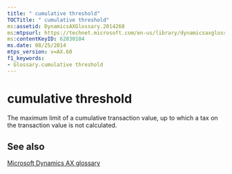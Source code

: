 ```yaml
---
title: " cumulative threshold"
TOCTitle: " cumulative threshold"
ms:assetid: DynamicsAXGlossary.2014268
ms:mtpsurl: https://technet.microsoft.com/en-us/library/dynamicsaxglossary.2014268(v=AX.60)
ms:contentKeyID: 62830104
ms.date: 08/25/2014
mtps_version: v=AX.60
f1_keywords:
- Glossary.cumulative threshold
---
```


# cumulative threshold

The maximum limit of a cumulative transaction value, up to which a tax on the transaction value is not calculated.

## See also

[Microsoft Dynamics AX glossary](glossary/microsoft-dynamics-ax-glossary.md)

  



